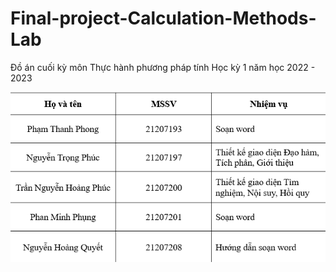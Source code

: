 # Final-project-Calculation-Methods-Lab
Đồ án cuối kỳ môn Thực hành phương pháp tính Học kỳ 1 năm học 2022 - 2023

![image info](Functions/gioi_thieu/gioithieu.png)
